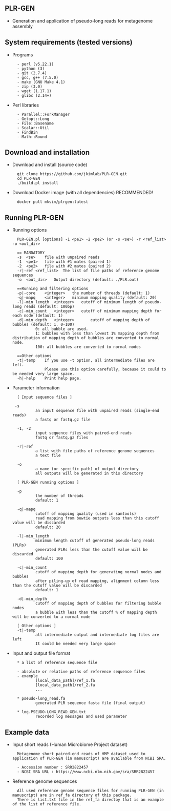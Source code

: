 PLR-GEN
-----------------

* Generation and application of pseudo-long reads for metagenome assembly


System requirements (tested versions)
-----------------

* Programs

        - perl (v5.22.1)
        - python (3)
        - git (2.7.4)
        - gcc, g++ (7.5.0)
        - make (GNU Make 4.1)
        - zip (3.0)
        - wget (1.17.1)
        - glibc (2.14+) 

* Perl libraries

        - Parallel::ForkManager 
        - Getopt::Long
        - File::Basename
        - Scalar::Util
        - FindBin
        - Math::Round
        
        

Download and installation
-----------------

* Download and install (source code)

        git clone https://github.com/jkimlab/PLR-GEN.git
        cd PLR-GEN
        ./build.pl install


* Download Docker image (with all dependencies)  RECOMMENDED! 

        docker pull mksim/plrgen:latest
        

Running PLR-GEN
-----------------

* Running options
        
        PLR-GEN.pl [options] -1 <pe1> -2 <pe2> (or -s <se>) -r <ref_list> -o <out_dir>

        == MANDATORY
        -s	<se>	file with unpaired reads
        -1	<pe1>	file with #1 mates (paired 1)
        -2	<pe2>	file with #2 mates (paired 2)
        -r|-ref	<ref_list>	The list of file paths of reference genome sequences
        -o	<out_dir>	Output directory (default: ./PLR.out)

        ==Running and filtering options
        -p|-core	<integer>	the number of threads (default: 1)
        -q|-mapq	<integer>	minimum mapping quality (default: 20)
        -l|-min_length	<integer>	cutoff of minimum length of pseudo-long reads (default: 100bp)
        -c|-min_count	<integer>	cutoff of minimum mapping depth for each node (default: 1)
        -d|-min_depth	<integer>       cutoff of mapping depth of bubbles (default: 1, 0-100)
        		0: all bubble are used.
        		1: bubbles with less than lowest 1% mapping depth from distribution of mapping depth of bubbles are converted to normal node.
        		100: all bubbles are converted to normal nodes        
        
        ==Other options
        -t|-temp	If you use -t option, all intermediate files are left.
        	        Please use this option carefully, because it could to be needed very large space.
        -h|-help	Print help page.


* Parameter information

        [ Input sequence files ]
       
       -s      
                an input sequence file with unpaired reads (single-end reads)
                a fastq or fastq.gz file
                
        -1, -2 
                input sequence files with paired-end reads
                fastq or fastq.gz files 
        
        -r|-ref 
                a list with file paths of reference genome sequences
                a text file
        
        -o 
                a name (or specific path) of output directory
                all outputs will be generated in this directory 
                
        [ PLR-GEN running options ]
        
        -p 
                the number of threads
                default: 1
                
        -q|-mapq
                cutoff of mapping quality (used in samtools)
                read mapping from bowtie outputs less than this cutoff value will be discarded
                default: 20
                
        -l|-min_length
                minimum length cutoff of generated pseudo-long reads (PLRs)
                generated PLRs less than the cutoff value will be discarded
                default: 100
                
        -c|-min_count
                cutoff of mapping depth for generating normal nodes and bubbles
                after piling-up of read mapping, alignment column less than the cutoff value will be discarded
                default: 1
        
        -d|-min_depth
                cutoff of mapping depth of bubbles for filtering bubble nodes
                a bubble with less than the cutoff % of mapping depth will be converted to a normal node
        
        [ Other options ]
        -t|-temp
                all intermediate output and intermediate log files are left
                It could be needed very large space
        
* Input and output file format

        * a list of reference sequence file 
        
        - absolute or relative paths of reference sequence files
        - example
                [local_data_path]/ref_1.fa
                [local_data_path]/ref_2.fa
                ... 

        * pseudo-long_read.fa
                generated PLR sequence fasta file (final output)
                
        * log.PSEUDO-LONG_READ_GEN.txt
                recorded log messages and used parameter
       

Example data
-----------------
        
* Input short reads (Human Microbiome Project dataset)

        Metagenome short paired-end reads of HMP dataset used to application of PLR-GEN (in manuscript) are available from NCBI SRA.
        
        - Accession number : SRR2822457
        - NCBI SRA URL : https://www.ncbi.nlm.nih.gov/sra/SRR2822457
        
* Reference genome sequences 

        All used reference genome sequence files for running PLR-GEN (in manuscript) are in ref_fa directory of this package.
        There is list.txt file in the ref_fa directoy that is an example of the list of reference file.
        
